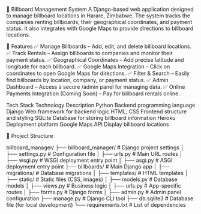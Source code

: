 📌 Billboard Management System
A Django-based web application designed to manage billboard locations in Harare, Zimbabwe. 
The system tracks the companies renting billboards, their geographical coordinates, and payment status. 
It also integrates with Google Maps to provide directions to billboard locations.

🌟 Features
✅ Manage Billboards – Add, edit, and delete billboard locations.
✅ Track Rentals – Assign billboards to companies and monitor their payment status.
✅ Geographical Coordinates – Add precise latitude and longitude for each billboard.
✅ Google Maps Integration – Click on coordinates to open Google Maps for directions.
✅ Filter & Search – Easily find billboards by location, company, or payment status.
✅ Admin Dashboard – Access a secure /admin panel for managing data.
✅ Online Payments Integration (Coming Soon) – Pay for billboard rentals online.


Tech Stack
Technology	Description
Python	Backend programming language
Django	Web framework for backend logic
HTML, CSS	Frontend structure and styling
SQLite	Database for storing billboard information
Heroku	Deployment platform
Google Maps API	Display billboard locations

📂 Project Structure

billboard_manager/
├── billboard_manager/    # Django project settings
│   ├── settings.py       # Configuration file
│   ├── urls.py           # Main URL routes
│   ├── wsgi.py           # WSGI deployment entry point
│   ├── asgi.py           # ASGI deployment entry point
├── billboards/           # Main Django app
│   ├── migrations/       # Database migrations
│   ├── templates/        # HTML templates
│   ├── static/           # Static files (CSS, images)
│   ├── models.py         # Database models
│   ├── views.py          # Business logic
│   ├── urls.py           # App-specific routes
│   ├── forms.py          # Django forms
│   ├── admin.py          # Admin panel configuration
├── manage.py             # Django CLI tool
├── db.sqlite3            # Database file (for local development)
└── requirements.txt      # List of dependencies

